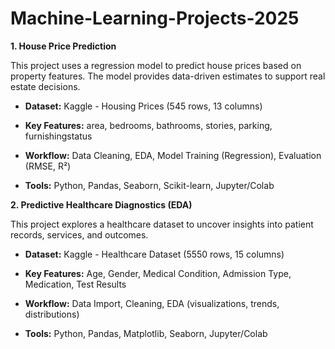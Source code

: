 # Machine-Learning-Projects-2025

**1. House Price Prediction**

This project uses a regression model to predict house prices based on property features. The model provides data-driven estimates to support real estate decisions.

- **Dataset:** Kaggle - Housing Prices (545 rows, 13 columns)

- **Key Features:** area, bedrooms, bathrooms, stories, parking, furnishingstatus

- **Workflow:** Data Cleaning, EDA, Model Training (Regression), Evaluation (RMSE, R²)

- **Tools:** Python, Pandas, Seaborn, Scikit-learn, Jupyter/Colab

**2. Predictive Healthcare Diagnostics (EDA)**

This project explores a healthcare dataset to uncover insights into patient records, services, and outcomes.

- **Dataset:** Kaggle - Healthcare Dataset (5550 rows, 15 columns)

- **Key Features:** Age, Gender, Medical Condition, Admission Type, Medication, Test Results

- **Workflow:** Data Import, Cleaning, EDA (visualizations, trends, distributions)

- **Tools:** Python, Pandas, Matplotlib, Seaborn, Jupyter/Colab
